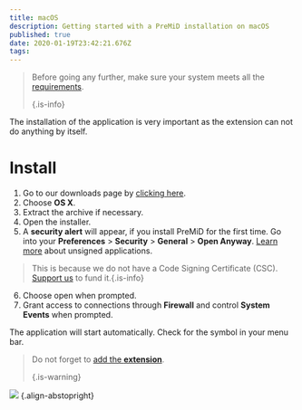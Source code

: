 ```yaml
---
title: macOS
description: Getting started with a PreMiD installation on macOS
published: true
date: 2020-01-19T23:42:21.676Z
tags:
---
```


> Before going any further, make sure your system meets all the [requirements](/install/requirements). 
> 
> {.is-info}

The installation of the application is very important as the extension can not do anything by itself.

# Install
1. Go to our downloads page by [clicking here](https://premid.app/downloads).
2. Choose **OS X**.
3. Extract the archive if necessary.
4. Open the installer.
5. A **security alert** will appear, if you install PreMiD for the first time. Go into your **Preferences** > **Security** > **General** > **Open Anyway**. [Learn more](https://support.apple.com/guide/mac-help/open-a-mac-app-from-an-unidentified-developer-mh40616/mac) about unsigned applications.
> This is because we do not have a Code Signing Certificate (CSC). [Support us](https://www.patreon.com/Timeraa) to fund it.{.is-info}
6. Choose open when prompted.
7. Grant access to connections through **Firewall** and control **System Events** when prompted.

The application will start automatically. Check for the symbol in your menu bar.

> Do not forget to [add the **extension**](/install). 
> 
> {.is-warning}

![](https://img.icons8.com/color/2x/mac-logo.png) {.align-abstopright}